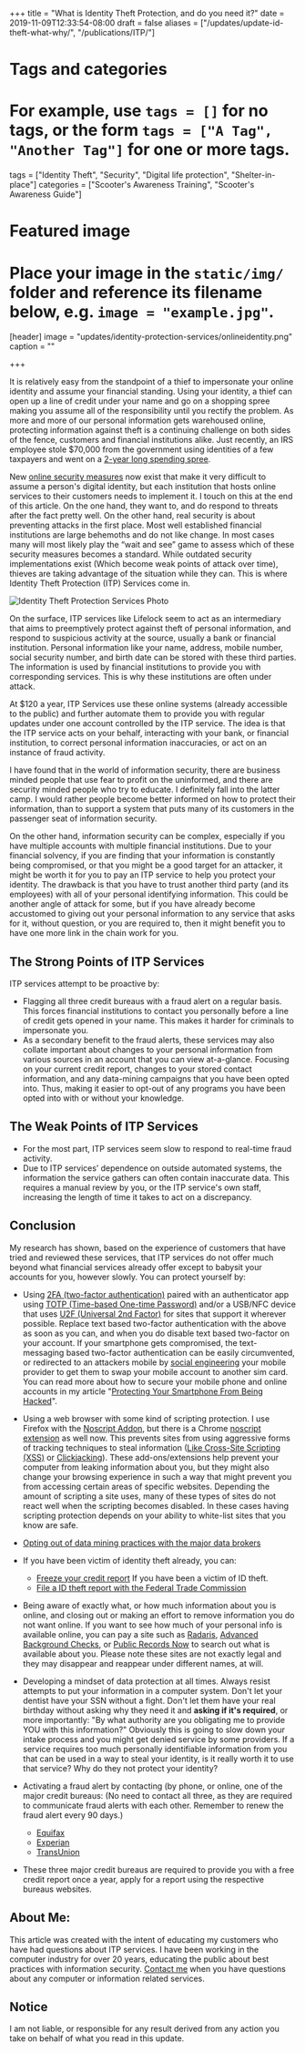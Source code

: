 +++
title = "What is Identity Theft Protection, and do you need it?"
date = 2019-11-09T12:33:54-08:00
draft = false
aliases = ["/updates/update-id-theft-what-why/", "/publications/ITP/"]
# Tags and categories
# For example, use `tags = []` for no tags, or the form `tags = ["A Tag", "Another Tag"]` for one or more tags.
tags = ["Identity Theft", "Security", "Digital life protection", "Shelter-in-place"]
categories = ["Scooter's Awareness Training", "Scooter's Awareness Guide"]
# Featured image
# Place your image in the `static/img/` folder and reference its filename below, e.g. `image = "example.jpg"`.
[header]
image = "updates/identity-protection-services/onlineidentity.png"
caption = ""

+++

It is relatively easy from the standpoint of a thief to impersonate your online identity and assume your financial standing. Using your identity, a thief can open up a line of credit under your name and go on a shopping spree making you assume all of the responsibility until you rectify the problem. As more and more of our personal information gets warehoused online, protecting information against theft is a continuing challenge on both sides of the fence, customers and financial institutions alike. Just recently, an IRS employee stole $70,000 from the government using identities of a few taxpayers and went on a [2-year long spending spree](https://qz.com/1723855/an-irs-employee-stole-identities-went-on-spending-spree/).

New [online security measures](http://www.scottrlarson.com/updates/update-smartphone-protection/) now exist that make it very difficult to assume a person's digital identity, but each institution that hosts online services to their customers needs to implement it. I touch on this at the end of this article. On the one hand, they want to, and do respond to threats after the fact pretty well. On the other hand, real security is about  preventing attacks in the first place.  Most well established financial institutions are large behemoths and do not like change. In most cases many will most likely play the “wait and see” game to assess which of these security measures becomes a standard. While outdated security implementations exist (Which become weak points of attack over time), thieves are taking advantage of the situation while they can. This is where Identity Theft Protection (ITP) Services come in.

![Identity Theft Protection Services Photo](/img/updates/identity-protection-services/identity-theft-protection-services.jpg)

On the surface, ITP services like Lifelock seem to act as an intermediary that aims to preemptively protect against theft of personal information, and respond to suspicious activity at the source, usually a bank or financial institution. Personal information like your name, address, mobile number, social security number, and birth date can be stored with these third parties. The information is used by financial institutions to provide you with corresponding services. This is why these institutions are often under attack.

At $120 a year, ITP Services use these online systems (already accessible to the public) and further automate them to provide you with regular updates under one account controlled by the ITP service. The idea is that the ITP service acts on your behalf, interacting with your bank, or financial institution, to correct personal information inaccuracies, or act on an instance of fraud activity.
 
I have found that in the world of information security, there are business minded people that use fear to profit on the uninformed, and there are security minded people who try to educate. I definitely fall into the latter camp. I would rather people become better informed on how to protect their information, than to support a system that puts many of its customers in the passenger seat of information security.

On the other hand, information security can be complex, especially if you have multiple accounts with multiple financial institutions. Due to your financial solvency, if you are finding that your information is constantly being compromised, or that you might be a good target for an attacker, it might be worth it for you to pay an ITP service to help you protect your identity. The drawback is that you have to trust another third party (and its employees) with all of your personal identifying information. This could be another angle of attack for some, but if you have already become accustomed to giving out your personal information to any service that asks for it, without question, or you are required to, then it might benefit you to have one more link in the chain work for you.


## The Strong Points of ITP Services

ITP services attempt to be proactive by: 

- Flagging all three credit bureaus with a fraud alert on a regular basis. This forces financial institutions to contact you personally before a line of credit gets opened in your name. This makes it harder for criminals to impersonate you.
- As a secondary benefit to the fraud alerts, these services may also collate important about changes to your personal information from various sources in an account that you can view at-a-glance. Focusing on your current credit report, changes to your stored contact information, and any data-mining campaigns that you have been opted into. Thus, making it easier to opt-out of any programs you have been opted into with or without your knowledge.


## The Weak Points of ITP Services

- For the most part, ITP services seem slow to respond to real-time fraud activity.
- Due to ITP services’ dependence on outside automated systems, the information the service gathers can often contain inaccurate data. This requires a manual review by you, or the ITP service's own staff, increasing the length of time it takes to act on a discrepancy.



## Conclusion

My research has shown, based on the experience of customers that have tried and reviewed these services, that ITP services do not offer much beyond what financial services already offer except to babysit your accounts for you, however slowly. You can protect yourself by:


- Using [2FA (two-factor authentication)](https://en.wikipedia.org/wiki/Multi-factor_authentication) paired with an authenticator app using [TOTP (Time-based One-time Password)](https://en.wikipedia.org/wiki/Time-based_One-time_Password_algorithm) and/or a USB/NFC device that uses [U2F (Universal 2nd Factor)](https://en.wikipedia.org/wiki/Universal_2nd_Factor) for sites that support it wherever possible. Replace text based two-factor authentication with the above as soon as you can, and when you do disable text based two-factor on your account. If your smartphone gets compromised, the text-messaging based two-factor authentication can be easily circumvented, or redirected to an attackers mobile by [social engineering](https://en.wikipedia.org/wiki/Social_engineering_(security)) your mobile provider to get them to swap your mobile account to another sim card. You can read more about how to secure your mobile phone and online accounts in my article "[Protecting Your Smartphone From Being Hacked](http://www.scottrlarson.com/updates/update-smartphone-protection/)".
- Using a web browser with some kind of scripting protection. I use Firefox with the [Noscript Addon](https://addons.mozilla.org/en-US/firefox/addon/noscript/), but there is a Chrome [noscript extension](https://chrome.google.com/webstore/detail/noscript/doojmbjmlfjjnbmnoijecmcbfeoakpjm) as well now. This prevents sites from using aggressive forms of tracking techniques to steal information \([Like Cross-Site Scripting (XSS)](https://en.wikipedia.org/wiki/Cross-site_scripting) or [Clickjacking](https://en.wikipedia.org/wiki/Clickjacking)\). These add-ons/extensions help prevent your computer from leaking information about you, but they might also change your browsing experience in such a way that might prevent you from accessing certain areas of specific websites. Depending the amount of scripting a site uses, many of these types of sites do not react well when the scripting becomes disabled.  In these cases having scripting protection depends on your ability to white-list sites that you know are safe.

- [Opting out of data mining practices with the major data brokers](https://www.stopdatamining.me/opt-out-list/)
- If you have been victim of identity theft already, you can: 
	- [Freeze your credit report]( https://www.consumer.ftc.gov/articles/0497-credit-freeze-faqs#place) If you have been a victim of ID theft.
	- [File a ID theft report with the Federal Trade Commission](https://www.identitytheft.gov/)

- Being aware of exactly what, or how much information about you is online, and closing out or making an effort to remove information you do not want online. If you want to see how much of your personal info is available online, you can pay a site such as [Radaris](https://radaris.com/), [Advanced Background Checks](https://www.advancedbackgroundchecks.com/), or [Public Records Now](https://www.publicrecordsnow.com/) to search out what is available about you. Please note these sites are not exactly legal and they may disappear and reappear under different names, at will.
- Developing a mindset of data protection at all times. Always resist attempts to put your information in a computer system. Don't let your dentist have your SSN without a fight. Don't let them have your real birthday without asking why they need it and **asking if it's required**, or more importantly: "By what authority are you obligating me to provide YOU with this information?" Obviously this is going to slow down your intake process and you might get denied service by some providers. If a service requires too much personally identifiable information from you that can be used in a way to steal your identity, is it really worth it to use that service? Why do they not protect your identity?
- Activating a fraud alert by contacting (by phone, or online, one of the major credit bureaus: (No need to contact all three, as they are required to communicate fraud alerts with each other. Remember to renew the fraud alert every 90 days.)
	- [Equifax](https://www.alerts.equifax.com/AutoFraud_Online/jsp/fraudAlert.jsp)
    - [Experian](https://www.experian.com/fraud/center.html)
    - [TransUnion](https://www.transunion.com/fraud-alerts)
- These three major credit bureaus are required to provide you with a free credit report once a year, apply for a report using the respective bureaus websites.

## About Me:

This article was created with the intent of educating my customers who have had questions about ITP services. I have been working in the computer industry for over 20 years, educating the public about best practices with information security. [Contact me](http://scottrlarson.com/#contact) when you have questions about any computer or information related services. 

## Notice

I am not liable, or responsible for any result derived from any action you take on behalf of what you read in this update.
